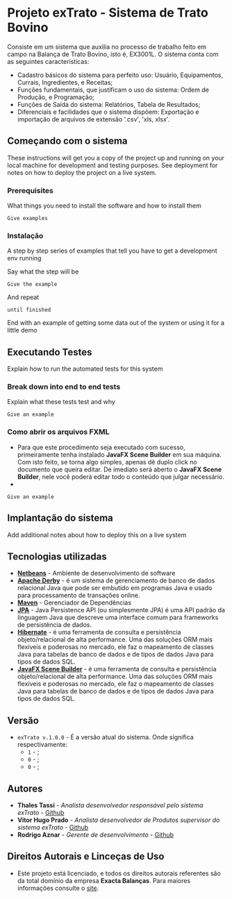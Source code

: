 # Projeto exTrato - Sistema de Trato Bovino

Consiste em um sistema que auxilia no processo de trabalho feito em campo na Balança de Trato Bovino, isto é, EX3001L.
O sistema conta com as seguintes características:

- Cadastro básicos do sistema para perfeito uso: Usuário, Equipamentos, Currais, Ingredientes, e Receitas;
- Funções fundamentais, que justificam o uso do sistema: Ordem de Produção, e Programação;
- Funções de Saída do sistema: Relatórios, Tabela de Resultados;
- Diferenciais e facilidades que o sistema dispõem: Exportação e importação de arquivos de extensão '.csv', 'xls, xlsx'.

## Começando com o sistema

These instructions will get you a copy of the project up and running on your local machine for development and testing purposes. See deployment for notes on how to deploy the project on a live system.

### Prerequisites

What things you need to install the software and how to install them

```
Give examples
```

### Instalação

A step by step series of examples that tell you have to get a development env running

Say what the step will be

```
Give the example
```

And repeat

```
until finished
```

End with an example of getting some data out of the system or using it for a little demo

## Executando Testes

Explain how to run the automated tests for this system

### Break down into end to end tests

Explain what these tests test and why

```
Give an example
```

### Como abrir os arquivos FXML

- Para que este procedimento seja executado com sucesso, primeiramente tenha instalado **JavaFX Scene Builder** em sua máquina. Com isto feito, se torna algo simples, apenas dê duplo click no documento que queira editar. De imediato será aberto o **JavaFX Scene Builder**, nele você poderá editar todo o conteúdo que julgar necessário.
- 

```
Give an example
```

## Implantação do sistema

Add additional notes about how to deploy this on a live system

## Tecnologias utilizadas

* **[Netbeans](https://maven.apache.org/)** - Ambiente de desenvolvimento de software
* **[Apache Derby](https://db.apache.org/derby/)** - é um sistema de gerenciamento de banco de dados relacional Java que pode ser embutido em programas Java e usado para processamento de transações online.
* **[Maven](https://maven.apache.org/)** - Gerenciador de Dependências
* **[JPA](https://pt.wikipedia.org/wiki/Java_Persistence_API)** - Java Persistence API (ou simplesmente JPA) é uma API padrão da linguagem Java que descreve uma interface comum para frameworks de persistência de dados.
* **[Hibernate](http://hibernate.org/)** -  é uma ferramenta de consulta e persistência objeto/relacional de alta performance. Uma das soluções ORM mais flexíveis e poderosas no mercado, ele faz o mapeamento de classes Java para tabelas de banco de dados e de tipos de dados Java para tipos de dados SQL.
* **[JavaFX Scene Builder](http://hibernate.org/)** -  é uma ferramenta de consulta e persistência objeto/relacional de alta performance. Uma das soluções ORM mais flexíveis e poderosas no mercado, ele faz o mapeamento de classes Java para tabelas de banco de dados e de tipos de dados Java para tipos de dados SQL.

## Versão

* `exTrato v.1.0.0` - É a versão atual do sistema. Onde significa respectivamente:
    - `1` - ;
    - `0` - ;
    - `0` - ;


## Autores

* **Thales Tassi** - *Analista desenvolvedor responsável pelo sistema exTrato* - [Github](https://github.com/tassithales)
* **Vitor Hugo Prado** - *Analista desenvolvedor de Produtos supervisor do sistema exTrato* - [Github](https://github.com/vitprado)
* **Rodrigo Aznar** - *Gerente de desenvolvimento* - [Github](https://github.com/rodrigo-aznar)


## Direitos Autorais e Linceças de Uso

* Este projeto está licenciado, e todos os direitos autorais referentes são da total domínio da empresa **Exacta Balanças**. Para maiores informações consulte o [site](http://www.exactabalancas.com.br/).